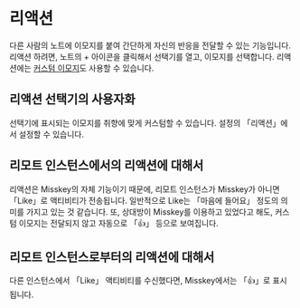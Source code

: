 # 리액션
다른 사람의 노트에 이모지를 붙여 간단하게 자신의 반응을 전달할 수 있는 기능입니다. 리액션 하려면, 노트의 + 아이콘을 클릭해서 선택기를 열고, 이모지를 선택합니다. 리액션에는 [커스텀 이모지](./custom-emoji)도 사용할 수 있습니다.

## 리액션 선택기의 사용자화
선택기에 표시되는 이모지를 취향에 맞게 커스텀할 수 있습니다. 설정의 「리액션」에서 설정할 수 있습니다.

## 리모트 인스턴스에서의 리액션에 대해서
리액션은 Misskey의 자체 기능이기 때문에, 리모트 인스턴스가 Misskey가 아니면 「Like」로 액티비티가 전송됩니다. 일반적으로 Like는 「마음에 들어요」 정도의 의미를 가지고 있는 것 같습니다. 또, 상대방이 Misskey를 이용하고 있었다고 해도, 커스텀 이모지는 전달되지 않고 자동으로 「👍」 등으로 보여집니다.

## 리모트 인스턴스로부터의 리액션에 대해서
다른 인스턴스에서 「Like」 액티비티를 수신했다면, Misskey에서는 「👍」로 표시됩니다.
